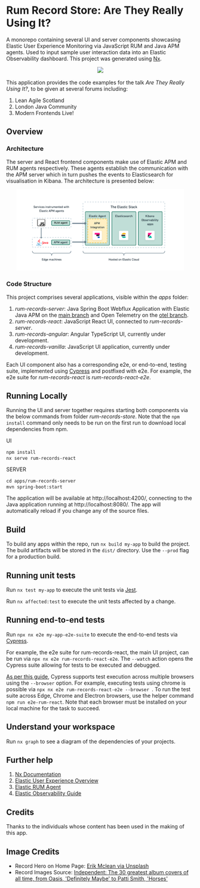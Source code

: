 

# Rum Record Store: Are They Really Using It?

A monorepo containing several UI and server components showcasing Elastic User Experience Monitoring via JavaScript RUM and Java APM agents. Used to input sample user interaction data into an Elastic Observability dashboard. This project was generated using [Nx](https://nx.dev).

<p style="text-align: center;"><img src="./docs/screenshots/rum-records-react.png" width="450"></p>

This application provides the code examples for the talk *Are They Really Using It?*, to be given at several forums including:

1. Lean Agile Scotland
2. London Java Community
3. Modern Frontends Live!

## Overview

### Architecture

The server and React frontend components make use of Elastic APM and RUM agents respectively. These agents establish the communication with the APM server which in turn pushes the events to Elasticsearch for visualisation in Kibana. The architecture is presented below:

<p style="text-align: center;"><img src="./docs/rum-architecture-images/rum-architecture.png" width="450"></p>

### Code Structure

This project comprises several applications, visible within the *apps* folder:

1. *rum-records-server*: Java Spring Boot Webflux Application with Elastic Java APM on the [main branch](https://github.com/carlyrichmond/rum-record-store/tree/main) and Open Telemetry on the [otel branch](https://github.com/carlyrichmond/rum-record-store/tree/otel).
2. *rum-records-react*: JavaScript React UI, connected to *rum-records-server*.
3. *rum-records-angular*: Angular TypeScript UI, currently under development.
4. *rum-records-vanilla*: JavaScript UI application, currently under development.

Each UI component also has a corresponding e2e, or end-to-end, testing suite, implemented using [Cypress](https://www.cypress.io/) and postfixed with e2e. For example, the e2e suite for *rum-records-react* is *rum-records-react-e2e*.

## Running Locally

Running the UI and server together requires starting both components via the below commands from folder *rum-records-store*. Note that the `npm install` command only needs to be run on the first run to download local dependencies from npm.

UI
```
npm install
nx serve rum-records-react
```

SERVER
```
cd apps/rum-records-server
mvn spring-boot:start
```

The application will be available at http://localhost:4200/, connecting to the Java application running at http://localhost:8080/. The app will automatically reload if you change any of the source files.

## Build

To build any apps within the repo, run `nx build my-app` to build the project. The build artifacts will be stored in the `dist/` directory. Use the `--prod` flag for a production build.

## Running unit tests

Run `nx test my-app` to execute the unit tests via [Jest](https://jestjs.io).

Run `nx affected:test` to execute the unit tests affected by a change.

## Running end-to-end tests

Run `npx nx e2e my-app-e2e-suite` to execute the end-to-end tests via [Cypress](https://www.cypress.io).

For example, the e2e suite for rum-records-react, the main UI project, can be run via `npx nx e2e rum-records-react-e2e`. The `--watch` action opens the Cypress suite allowing for tests to be executed and debugged.

[As per this guide](https://docs.cypress.io/guides/guides/cross-browser-testing), Cypress supports test execution across multiple browsers using the `--browser` option. For example, executing tests using chrome is possible via `npx nx e2e rum-records-react-e2e --browser `. To run the test suite across Edge, Chrome and Electron browsers, use the helper command `npm run e2e-rum-react`. Note that each browser must be installed on your local machine for the task to succeed.

## Understand your workspace

Run `nx graph` to see a diagram of the dependencies of your projects.

## Further help

1. [Nx Documentation](https://nx.dev)
2. [Elastic User Experience Overview](https://www.elastic.co/guide/en/observability/current/user-experience.html)
3. [Elastic RUM Agent](https://www.elastic.co/guide/en/apm/agent/rum-js/current/index.html)
4. [Elastic Observability Guide](https://www.elastic.co/guide/en/observability/current/index.html) 

## Credits

Thanks to the individuals whose content has been used in the making of this app.

## Image Credits

- Record Hero on Home Page: [Erik Mclean via Unsplash](https://unsplash.com/photos/9y1cTVKe1IY)
- Record Images Source: [Independent: The 30 greatest album covers of all time, from Oasis, 'Definitely Maybe' to Patti Smith, 'Horses'](https://www.independent.co.uk/arts-entertainment/music/features/best-album-covers-ever-b2144450.html)
